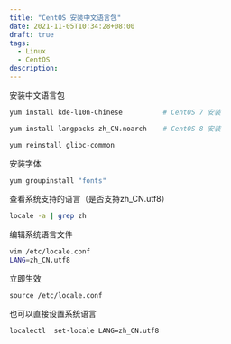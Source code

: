 ```yaml
---
title: "CentOS 安装中文语言包"
date: 2021-11-05T10:34:28+08:00
draft: true
tags:
  - Linux
  - CentOS
description:
---
```


安装中文语言包

```bash
yum install kde-l10n-Chinese          # CentOS 7 安装
```

```bash
yum install langpacks-zh_CN.noarch    # CentOS 8 安装
```

```bash
yum reinstall glibc-common
```

安装字体

```bash
yum groupinstall "fonts"
```

查看系统支持的语言（是否支持zh_CN.utf8）

```bash
locale -a | grep zh
```

编辑系统语言文件

```bash
vim /etc/locale.conf
LANG=zh_CN.utf8
```

立即生效

```
source /etc/locale.conf
```



也可以直接设置系统语言

```bash
localectl  set-locale LANG=zh_CN.utf8
```

